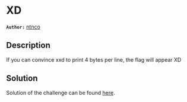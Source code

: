# XD

**`Author:`** [ntnco](https://github.com/ntnco)

## Description

If you can convince xxd to print 4 bytes per line, the flag will appear XD

## Solution

Solution of the challenge can be found [here](solution/).
